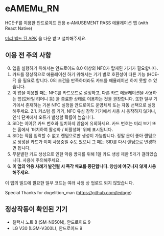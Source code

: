 # eAMEMu_RN
HCE-F를 이용한 안드로이드 전용 e-AMUSEMENT PASS 에뮬레이션 앱 (with React Native)

[미리 빌드 된 APK](app-release.apk) 을 다운 받고 설치해주세요.

## 이용 전 주의 사항

0. 앱을 실행하기 위해서는 안드로이드 8.0 이상의 NFC가 탑재된 기기가 필요합니다.
1. 카드를 정상적으로 에뮬레이션 하기 위해서는 기기 별로 호환성이 다른 기능 (HCE-F) 을 필요로 합니다. 0의 조건을 만족하더라도 카드를 에뮬레이션 하지 못할 수 있습니다.
2. 이 앱을 이용할 때는 NFC를 카드모드로 설정하고, 다른 카드 에뮬레이션을 사용하는 앱(모바일 티머니 등) 을 종료한 상태로 이용하는 것을 권장합니다. 또한 일부 기기에서 존재하는 기본 NFC 설정을 안드로이드 운영체제 또는 자동 선택으로 설정해주세요.
2.1. 커스텀 롬 기기, NFC 유심 장착 기기에서 사용 시 동작하지 않거나, 인식 단계에서 오류가 발생할 확률이 높습니다.
3. SID는 이어뮤 카드 번호와 일치하지 않음에 유의하세요. 카드 번호는 미리 보기 또는 홈에서 '터치하여 활성화 / 비활성화' 위에 표시됩니다.
4. SID는 직접 입력할 수 없고 랜덤으로만 생성이 가능합니다. 정말 운이 좋아 랜덤으로 생성된 카드가 이미 사용중일 수도 있으니 그 때는 SID를 다시 랜덤으로 변경하면 됩니다.
5. 무분별한 카드 생성으로 인한 악용 방지를 위해 1일 카드 생성 제한 5개가 걸려있습니다. 사용에 주의해주세요.
6. **이 앱의 악용 사례가 발견될 시 즉각 배포를 중단합니다. 양심에 어긋나지 않게 사용해주세요.**


이 앱의 빌드에 필요한 일부 코드는 여러 사정 상 업로드 되지 않았습니다.


Special Thanks for dogelition_man (https://github.com/ledoge)


## 정상작동이 확인된 기기
* 갤럭시 노트 8 (SM-N950N), 안드로이드 9
* LG V30 (LGM-V300L), 안드로이드 9
